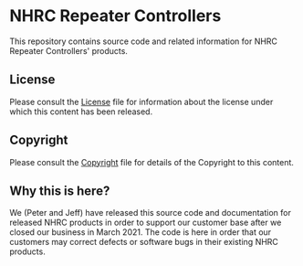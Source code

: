# NHRC Repeater Controllers 

This repository contains source code and related information for 
NHRC Repeater Controllers' products.

## License

Please consult the [License](0_license.md) file for information about the license
under which this content has been released.

## Copyright

Please consult the [Copyright](0_copyright.md) file for details of the 
Copyright to this content.

## Why this is here?

We (Peter and Jeff) have released this source code and documentation for released 
NHRC products in order to support our customer base after we closed our business 
in March 2021.  The code is here in order that our customers may correct defects
or software bugs in their existing NHRC products.
